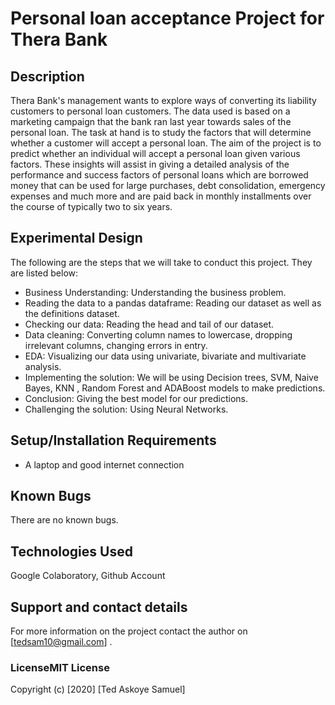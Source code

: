 # Personal loan acceptance Project for Thera Bank

## Description
Thera Bank's management wants to explore ways of converting its liability customers to personal loan customers. The data used is based on a marketing campaign that the bank ran last year towards sales of the personal loan. The task at hand is to study the factors that will determine whether a customer will accept a personal loan.
The aim of the project is to predict whether an individual will accept a personal loan given various factors. 
These insights will assist in giving a detailed analysis of the performance and success factors of personal loans which are borrowed money that can be used for large purchases, debt consolidation, emergency expenses and much more and are paid back in monthly installments over the course of typically two to six years.


## Experimental Design


The following are the steps that we will take to conduct this project. They are listed below:
* Business Understanding: Understanding the business problem.
* Reading the data to a pandas dataframe: Reading our dataset as well as the definitions dataset.
* Checking our data: Reading the head and tail of our dataset.
* Data cleaning: Converting column names to lowercase, dropping irrelevant columns, changing errors in entry.
* EDA: Visualizing our data using univariate, bivariate and multivariate analysis.
* Implementing the solution: We will be using Decision trees, SVM, Naive Bayes, KNN , Random Forest and ADABoost models to make predictions.
* Conclusion: Giving the best model for our predictions.
* Challenging the solution: Using Neural Networks.



## Setup/Installation Requirements
* A laptop and good internet connection

## Known Bugs
 There are no known bugs. 
## Technologies Used
Google Colaboratory, Github Account 
## Support and contact details
For more information on the project contact the author on [tedsam10@gmail.com] .
### LicenseMIT License

Copyright (c) [2020] [Ted Askoye Samuel] 
